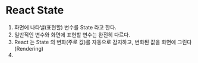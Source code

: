 # React State

1. 화면에 나타낼(표현할) 변수를 State 라고 한다.
2. 일반적인 변수와 화면에 표현할 변수는 완전히 다르다.
3. React 는 State 의 변화(주로 값)를 자동으로 감지하고, 변화된 값을 화면에 그린다(Rendering)
4.
